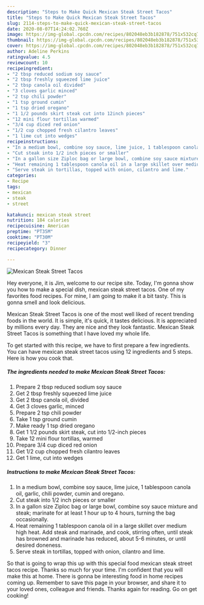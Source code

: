 ```yaml
---
description: "Steps to Make Quick Mexican Steak Street Tacos"
title: "Steps to Make Quick Mexican Steak Street Tacos"
slug: 2114-steps-to-make-quick-mexican-steak-street-tacos
date: 2020-08-07T14:24:02.760Z
image: https://img-global.cpcdn.com/recipes/802048eb3b182878/751x532cq70/mexican-steak-street-tacos-recipe-main-photo.jpg
thumbnail: https://img-global.cpcdn.com/recipes/802048eb3b182878/751x532cq70/mexican-steak-street-tacos-recipe-main-photo.jpg
cover: https://img-global.cpcdn.com/recipes/802048eb3b182878/751x532cq70/mexican-steak-street-tacos-recipe-main-photo.jpg
author: Adeline Perkins
ratingvalue: 4.5
reviewcount: 10
recipeingredient:
- "2 tbsp reduced sodium soy sauce"
- "2 tbsp freshly squeezed lime juice"
- "2 tbsp canola oil divided"
- "3 cloves garlic minced"
- "2 tsp chili powder"
- "1 tsp ground cumin"
- "1 tsp dried oregano"
- "1 1/2 pounds skirt steak cut into 12inch pieces"
- "12 mini flour tortillas warmed"
- "3/4 cup diced red onion"
- "1/2 cup chopped fresh cilantro leaves"
- "1 lime cut into wedges"
recipeinstructions:
- "In a medium bowl, combine soy sauce, lime juice, 1 tablespoon canola oil, garlic, chili powder, cumin and oregano."
- "Cut steak into 1/2 inch pieces or smaller"
- "In a gallon size Ziploc bag or large bowl, combine soy sauce mixture and steak; marinate for at least 1 hour up to 4 hours, turning the bag occasionally."
- "Heat remaining 1 tablespoon canola oil in a large skillet over medium high heat. Add steak and marinade, and cook, stirring often, until steak has browned and marinade has reduced, about 5-6 minutes, or until desired doneness."
- "Serve steak in tortillas, topped with onion, cilantro and lime."
categories:
- Recipe
tags:
- mexican
- steak
- street

katakunci: mexican steak street 
nutrition: 184 calories
recipecuisine: American
preptime: "PT35M"
cooktime: "PT30M"
recipeyield: "3"
recipecategory: Dinner

---
```



![Mexican Steak Street Tacos](https://img-global.cpcdn.com/recipes/802048eb3b182878/751x532cq70/mexican-steak-street-tacos-recipe-main-photo.jpg)

Hey everyone, it is Jim, welcome to our recipe site. Today, I'm gonna show you how to make a special dish, mexican steak street tacos. One of my favorites food recipes. For mine, I am going to make it a bit tasty. This is gonna smell and look delicious.



Mexican Steak Street Tacos is one of the most well liked of recent trending foods in the world. It is simple, it's quick, it tastes delicious. It is appreciated by millions every day. They are nice and they look fantastic. Mexican Steak Street Tacos is something that I have loved my whole life.


To get started with this recipe, we have to first prepare a few ingredients. You can have mexican steak street tacos using 12 ingredients and 5 steps. Here is how you cook that.

<!--inarticleads1-->

##### The ingredients needed to make Mexican Steak Street Tacos:

1. Prepare 2 tbsp reduced sodium soy sauce
1. Get 2 tbsp freshly squeezed lime juice
1. Get 2 tbsp canola oil, divided
1. Get 3 cloves garlic, minced
1. Prepare 2 tsp chili powder
1. Take 1 tsp ground cumin
1. Make ready 1 tsp dried oregano
1. Get 1 1/2 pounds skirt steak, cut into 1/2-inch pieces
1. Take 12 mini flour tortillas, warmed
1. Prepare 3/4 cup diced red onion
1. Get 1/2 cup chopped fresh cilantro leaves
1. Get 1 lime, cut into wedges




<!--inarticleads2-->

##### Instructions to make Mexican Steak Street Tacos:

1. In a medium bowl, combine soy sauce, lime juice, 1 tablespoon canola oil, garlic, chili powder, cumin and oregano.
1. Cut steak into 1/2 inch pieces or smaller
1. In a gallon size Ziploc bag or large bowl, combine soy sauce mixture and steak; marinate for at least 1 hour up to 4 hours, turning the bag occasionally.
1. Heat remaining 1 tablespoon canola oil in a large skillet over medium high heat. Add steak and marinade, and cook, stirring often, until steak has browned and marinade has reduced, about 5-6 minutes, or until desired doneness.
1. Serve steak in tortillas, topped with onion, cilantro and lime.




So that is going to wrap this up with this special food mexican steak street tacos recipe. Thanks so much for your time. I'm confident that you will make this at home. There is gonna be interesting food in home recipes coming up. Remember to save this page in your browser, and share it to your loved ones, colleague and friends. Thanks again for reading. Go on get cooking!
